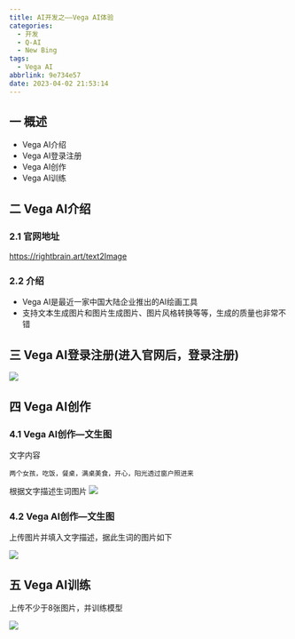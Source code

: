 ```yaml
---
title: AI开发之——Vega AI体验
categories:
  - 开发
  - Q-AI
  - New Bing
tags:
  - Vega AI
abbrlink: 9e734e57
date: 2023-04-02 21:53:14
---
```

## 一 概述

* Vega AI介绍
* Vega AI登录注册
* Vega AI创作
* Vega AI训练

<!--more-->

## 二 Vega AI介绍

### 2.1 官网地址

https://rightbrain.art/text2Image

### 2.2 介绍

* Vega AI是最近一家中国大陆企业推出的AI绘画工具
* 支持文本生成图片和图片生成图片、图片风格转换等等，生成的质量也非常不错

## 三 Vega AI登录注册(进入官网后，登录注册)

![][1]

## 四 Vega AI创作

### 4.1 Vega AI创作—文生图

文字内容

```
两个女孩，吃饭，餐桌，满桌美食，开心，阳光透过窗户照进来
```
根据文字描述生词图片
![][2]

### 4.2 Vega AI创作—文生图

上传图片并填入文字描述，据此生词的图片如下

![][3]

## 五 Vega AI训练

上传不少于8张图片，并训练模型

![][4]




[1]:https://cdn.jsdelivr.net/gh/PGzxc/CDN/blog-ai/ai-vega-login.png
[2]:https://cdn.jsdelivr.net/gh/PGzxc/CDN/blog-ai/ai-vega-produce-text2img.png
[3]:https://cdn.jsdelivr.net/gh/PGzxc/CDN/blog-ai/ai-vega-produce-img2img.png
[4]:https://cdn.jsdelivr.net/gh/PGzxc/CDN/blog-ai/ai-vega-train-img.png